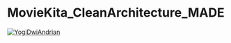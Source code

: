 # MovieKita_CleanArchitecture_MADE
[![YogiDwiAndrian](https://circleci.com/gh/YogiDwiAndrian/MovieKita_CleanArchitecture_MADE.svg?style=svg)](https://circleci.com/gh/YogiDwiAndrian/MovieKita_CleanArchitecture_MADE)

